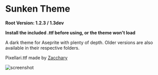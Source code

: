 # Sunken Theme

**Root Version: 1.2.3 / 1.3dev**

**Install the included .ttf before using, or the theme won't load**

A dark theme for Aseprite with plenty of depth.
Older versions are also available in their respective folders.

Pixellari.ttf made by [Zacchary](http://zaccharydempseyplante.ca)

![screenshot](https://github.com/Lyutria/aseprite-sunken-theme/raw/master/screenshot.png)
